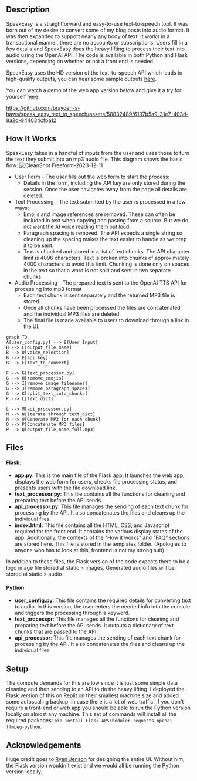 ## Description
SpeakEasy is a straightforward and easy-to-use text-to-speech tool. It was born out of my desire to convert some of my blog posts into audio format. It was then expanded to support nearly any body of text. It works in a transactional manner, there are no accounts or subscriptions. Users fill in a few details and SpeakEasy does the heavy lifting to process their text into audio using the OpenAI API. The code is available in both Python and Flask versions, depending on whether or not a front end is needed. 

SpeakEasy uses the HD version of the text-to-speech API which leads to high-quality outputs, you can hear some sample outputs [here](https://haws.notion.site/Audio-Blog-Posts-26d29fb160d1421cb7bf4bf252589347).

You can watch a demo of the web app version below and give it a try for yourself [here](https://speak-easy.replit.app).

https://github.com/brayden-s-haws/speak_easy_text_to_speech/assets/58832489/6197b5a9-31e7-403d-8a2d-944034cfba12

## How It Works
SpeakEasy takes in a handful of inputs from the user and uses those to turn the text they submit into an mp3 audio file. This diagram shows the basic flow:
![CleanShot Freeform-2023-12-11](https://github.com/brayden-s-haws/speak_easy_text_to_speech/assets/58832489/6ecb436d-03ce-4689-ba3c-54cde170f403)

- User Form - The user fills out the web form to start the process:
  - Details in the form, including the API key are only stored during the session. Once the user navigates away from the page all details are deleted.
- Text Processing - The text submitted by the user is processed in a few ways:
  - Emojis and image references are removed. These can often be included in text when copying and pasting from a source. But we do not want the AI voice reading them out loud.
  - Paragraph spacing is removed. The API expects a single string so cleaning up the spacing makes the text easier to handle as we prep it to be sent.
  - Text is chunked and stored in a list of text chunks. The API character limit is 4096 characters. Text is broken into chunks of approximately 4000 characters to avoid this limit. Chunking is done only on spaces in the text so that a word is not split and sent in two separate chunks.
- Audio Processing - The prepared text is sent to the OpenAI TTS API for processing into mp3 format
  - Each text chunk is sent separately and the returned MP3 file is stored.
  - Once all chunks have been processed the files are concatenated and the individual MP3 files are deleted.
  - The final file is made available to users to download through a link in the UI.

```mermaid
graph TD
A[user_config.py] --> B{User Input}
B --> C[output_file_name]
B --> D[voice_selection]
B --> E[api_key]
B --> F[text_to_convert]

F --> G[text_processor.py]
G --> H[remove_emojis]
G --> I[remove_image_filenames]
G --> J[remove_paragraph_spaces]
G --> K[split_text_into_chunks]
K --> L[text_dict]

L --> M[api_processor.py]
M --> N{Iterate through text_dict}
N --> O[Generate MP3 for each chunk]
O --> P[Concatenate MP3 files]
P --> Q[output_file_name_full.mp3]
```

## Files

#### Flask:

- **app.py**: This is the main file of the Flask app. It launches the web app, displays the web form for users, checks file processing status, and presents users with the file download link.
- **text_processor.py**: This file contains all the functions for cleaning and preparing text before the API sends.
- **api_processor.py**: This file manages the sending of each text chunk for processing by the API. It also concatenates the files and cleans up the individual files.
- **index.html**: This file contains all the HTML, CSS, and Javascript required for the front end. It contains the various display states of the app. Additionally, the contexts of the "How it works" and "FAQ" sections are stored here. This file is stored in the templates folder. (Apologies to anyone who has to look at this, frontend is not my strong suit).

In addition to these files, the Flask version of the code expects there to be a logo image file stored at static > images. Generated audio files will be stored at static > audio

#### Python:
- **user_config.py**: This file contains the required details for converting text to audio. In this version, the user enters the needed info into the console and triggers the processing through a keyword.
- **text_processpr**: This file manages all the functions for cleaning and preparing text before the API sends. It outputs a dictionary of text chunks that are passed to the API.
- **api_processor**: This file manages the sending of each text chunk for processing by the API. It also concatenates the files and cleans up the individual files.

## Setup
The compute demands for this are low since it is just some simple data cleaning and then sending to an API to do the heavy lifting. I deployed the Flask version of this on Replit on their smallest machine size and added some autoscaling backup, in case there is a lot of web traffic. If you don't require a front-end or web app you should be able to run the Python version locally on almost any machine. This set of commands will install all the required packages: `pip install Flask APScheduler requests openai ffmpeg-python`.

## Acknowledgements
Huge credit goes to [Ryan Jenson](https://github.com/rwjenson) for designing the entire UI. Without him, the Flask version wouldn't exist and we would all be running the Python version locally.
